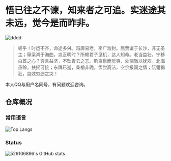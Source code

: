 # 悟已往之不谏，知来者之可追。实迷途其未远，觉今是而昨非。

 ![dddd](https://img.shields.io/badge/%E5%8E%9F%E7%A5%9EUID-208141029-green)

> 嗟乎！时运不齐，命途多舛。冯唐易老，李广难封。屈贾谊于长沙，非无圣主；窜梁鸿于海曲，岂乏明时？所赖君子见机，达人知命。老当益壮，宁移白首之心？穷且益坚，不坠青云之志。酌贪泉而觉爽，处涸辙以犹欢。北海虽赊，扶摇可接；东隅已逝，桑榆非晚。孟尝高洁，空余报国之情；阮籍猖狂，岂效穷途之哭！

本人QQ与用户名同号，有问题欢迎咨询。

## 仓库概况

 ### 常用语言

 ![Top Langs](https://github-readme-stats.vercel.app/api/top-langs/?username=529106896&layout=compact)

### Status

 ![529106896's GitHub stats](https://github-readme-stats.zohan.tech/api?username=529106896&show_icons=true&theme=tokyonight)
